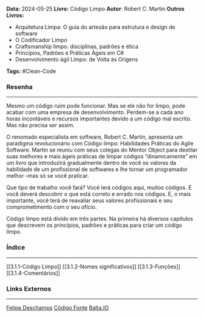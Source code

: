 **Data:** 2024-05-25
**Livro:**  Código Limpo
**Autor**:  Robert C. Martin
**Outros Livros:** 
- Arquitetura Limpa: O guia do artesão para estrutura e design de software
- O Codificador Limpo
- Craftsmanship limpo: disciplinas, padrões e ética
- Princípios, Padrões e Práticas Ágeis em C#
- Desenvolvimento ágil Limpo: de Volta às Origens


**Tags:** #Clean-Code

### Resenha
----------------
Mesmo um código ruim pode funcionar. Mas se ele não for limpo, pode acabar com uma empresa de desenvolvimento. Perdem-se a cada ano horas incontáveis e recursos importantes devido a um código mal escrito. Mas não precisa ser assim.

O renomado especialista em software, Robert C. Martin, apresenta um paradigma revolucionário com Código limpo: Habilidades Práticas do Agile Software. Martin se reuniu com seus colegas do Mentor Object para destilar suas melhores e mais ágeis práticas de limpar códigos “dinamicamente” em um livro que introduzirá gradualmente dentro de você os valores da habilidade de um profissional de softwares e lhe tornar um programador melhor –mas só se você praticar.

Que tipo de trabalho você fará? Você lerá códigos aqui, muitos códigos. E você deverá descobrir o que está correto e errado nos códigos. E, o mais importante, você terá de reavaliar seus valores profissionais e seu comprometimento com o seu ofício.

Código limpo está divido em três partes. Na primeira há diversos capítulos que descrevem os princípios, padrões e práticas para criar um código limpo.

### Índice
---------
[[3.1.1-Código Limpo]]
[[3.1.2-Nomes significativos]]
[[3.1.3-Funções]]
[[3.1.4-Comentários]]
### Links Externos
---
[Felipe Deschamps](https://www.youtube.com/watch?v=9w3o9NHXqu0&list=PLMdYygf53DP5Sc6yFYs6ZmjsuuA2fu0TK)
[Código Fonte](https://www.youtube.com/watch?v=O5aWwBXPoh4&list=PLVc5bWuiFQ8H5P-7QB1_3LOJkOZNMnnpg)
[Balta.IO](https://www.youtube.com/watch?v=tfli894kV68&list=PLHlHvK2lnJnfGR8aVpTybsUEFuARZH40U)